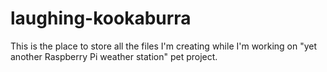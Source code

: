 # laughing-kookaburra
This is the place to store all the files I'm creating while I'm working on "yet another Raspberry Pi weather station" pet project.

